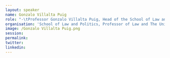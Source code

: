 ```yaml
---
layout: speaker
name: Gonzalo Villalta Puig
role: "-\tProfessor Gonzalo Villalta Puig, Head of the School of Law and Politics, Professor of Law and The University of Hull Chair in the Law of Economic Integration, The University of Hull (Spain)"
organisation: 'School of Law and Politics, Professor of Law and The University of Hull Chair in the Law of Economic Integration, The University of Hull (Spain)'
image: /Gonzalo Villalta Puig.png
session:
permalink:
twitter:
linkedin:
---
```



